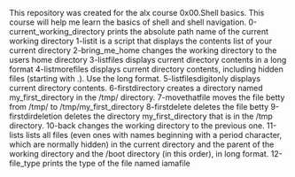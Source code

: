 This repository was created for the alx course 0x00.Shell basics. This course will help me learn the basics of shell and shell navigation.
0-current_working_directory prints the absolute path name of the current working directory
1-listit is a script that displays the contents list of your current directory
2-bring_me_home changes the working directory to the users home directory
3-listfiles displays current directory contents in a long format
4-listmorefiles displays current directory contents, including hidden files (starting with .). Use the long format.
5-listfilesdigitonly displays current directory contents.
6-firstdirectory creates a directory named my_first_directory in the /tmp/ directory.
7-movethatfile moves the file betty from /tmp/ to /tmp/my_first_directory
8-firstdelete deletes the file betty
9-firstdirdeletion deletes the directory my_first_directory that is in the /tmp directory.
10-back changes the working directory to the previous one.
11-lists lists all files (even ones with names beginning with a period character, which are normally hidden) in the current directory and the parent of the working directory and the /boot directory (in this order), in long format.
12-file_type prints the type of the file named iamafile
